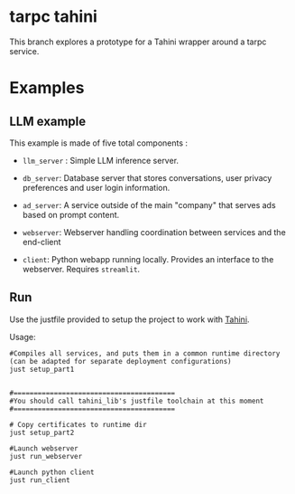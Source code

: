 # tarpc tahini
This branch explores a prototype for 
a Tahini wrapper around a tarpc service.


# Examples

## LLM example

This example is made of five total components :

- `llm_server` : Simple LLM inference server. 

- `db_server`: Database server that stores conversations, user privacy preferences and user login information.

- `ad_server`: A service outside of the main "company" that serves ads based on prompt content.

- `webserver`: Webserver handling coordination between services and the end-client

- `client`: Python webapp running locally. Provides an interface to the webserver. Requires `streamlit`.

## Run

Use the justfile provided to setup the project to work with [Tahini](https://github.com/alex-douk/tahini_lib).

Usage:
```just
#Compiles all services, and puts them in a common runtime directory (can be adapted for separate deployment configurations)
just setup_part1


#========================================
#You should call tahini_lib's justfile toolchain at this moment
#========================================

# Copy certificates to runtime dir
just setup_part2

#Launch webserver
just run_webserver

#Launch python client 
just run_client
```
